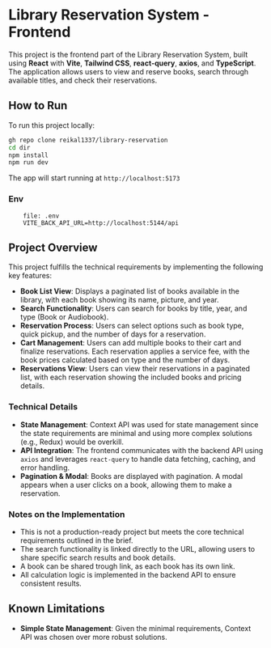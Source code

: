# Library Reservation System - Frontend

This project is the frontend part of the Library Reservation System, built using **React** with **Vite**, **Tailwind CSS**, **react-query**, **axios**, and **TypeScript**. The application allows users to view and reserve books, search through available titles, and check their reservations.

## How to Run

To run this project locally:

```bash
gh repo clone reikal1337/library-reservation
cd dir
npm install
npm run dev

```

The app will start running at `http://localhost:5173`

### Env

    	file: .env
    	VITE_BACK_API_URL=http://localhost:5144/api

## Project Overview

This project fulfills the technical requirements by implementing the following key features:

- **Book List View**: Displays a paginated list of books available in the library, with each book showing its name, picture, and year.
- **Search Functionality**: Users can search for books by title, year, and type (Book or Audiobook).
- **Reservation Process**: Users can select options such as book type, quick pickup, and the number of days for a reservation.
- **Cart Management**: Users can add multiple books to their cart and finalize reservations. Each reservation applies a service fee, with the book prices calculated based on type and the number of days.
- **Reservations View**: Users can view their reservations in a paginated list, with each reservation showing the included books and pricing details.

### Technical Details

- **State Management**: Context API was used for state management since the state requirements are minimal and using more complex solutions (e.g., Redux) would be overkill.
- **API Integration**: The frontend communicates with the backend API using `axios` and leverages `react-query` to handle data fetching, caching, and error handling.
- **Pagination & Modal**: Books are displayed with pagination. A modal appears when a user clicks on a book, allowing them to make a reservation.

### Notes on the Implementation

- This is not a production-ready project but meets the core technical requirements outlined in the brief.
- The search functionality is linked directly to the URL, allowing users to share specific search results and book details.
- A book can be shared trough link, as each book has its own link.
- All calculation logic is implemented in the backend API to ensure consistent results.

## Known Limitations

- **Simple State Management**: Given the minimal requirements, Context API was chosen over more robust solutions.

